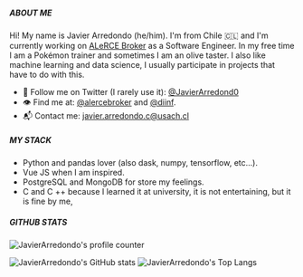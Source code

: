 ##### ABOUT ME
Hi! My name is Javier Arredondo (he/him). I'm from Chile 🇨🇱 and I'm currently working on [ALeRCE Broker](http://alerce.science/) as a Software Engineer. In my free time I am a Pokémon trainer and sometimes I am an olive taster. I also like machine learning and data science, I usually participate in projects that have to do with this.

- 🦜 Follow me on Twitter (I rarely use it): [@JavierArredond0](https://twitter.com/JavierArredond0) 
- 👁 Find me at: [@alercebroker](https://github.com/alercebroker) and [@diinf](https://github.com/diinf).
- 📬 Contact me: javier.arredondo.c@usach.cl

##### MY STACK
- Python and pandas lover (also dask, numpy, tensorflow, etc...).
- Vue JS when I am inspired. 
- PostgreSQL and MongoDB for store my feelings.
- C and C ++ because I learned it at university, it is not entertaining, but it is fine by me,


##### GITHUB STATS
![JavierArredondo's profile counter](https://komarev.com/ghpvc/?username=JavierArredondo)

![JavierArredondo's GitHub stats](https://github-readme-stats.vercel.app/api?username=JavierArredondo&show_icons=true&title_color=fff&icon_color=79ff97&text_color=9f9f9f&bg_color=151515)
![JavierArredondo's Top Langs](https://github-readme-stats.vercel.app/api/top-langs/?username=JavierArredondo&hide=TeX&layout=compact&title_color=fff&icon_color=79ff97&text_color=9f9f9f&bg_color=151515)
